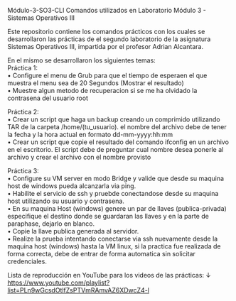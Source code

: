 Módulo-3-SO3-CLI Comandos utilizados en Laboratorio Módulo 3 - Sistemas Operativos III

Este repositorio contiene los comandos prácticos con los cuales se desarrollaron las prácticas de el segundo laboratorio de la asignatura Sistemas Operativos III, impartida por el profesor Adrian Alcantara.

En el mismo se desarrollaron los siguientes temas:                                                                                                                                                           
Práctica 1:                                                                                                                                                                                                           
• Configure el menu de Grub para que el tiempo de esperaen el que muestra el menu sea de 20 Segundos (Mostrar el resultado)                                                                                     
• Muestre algun metodo de recuperacion si se me ha olvidado la contrasena del usuario root                                                                                                                          
                                                                                                                                                                                                                   
Práctica 2:                                                                                                                                                                                                    
• Crear un script que haga un backup creando un comprimido utilizando TAR de la carpeta /home/(tu_usuario). el nombre del archivo debe de tener la fecha y la hora actual en formato dd-mm-yyyy:hh:mm                
• Crear un script que copie el resultado del comando ifconfig en un archivo en el escritorio. El script debe de preguntar cual nombre desea ponerle al archivo y crear el archivo con el nombre provisto              
                                                                                                                                                                                                                   
Práctica 3:                                                                                                                                                                                                           
• Configure su VM server en modo Bridge y valide que desde su maquina host de windows pueda alcanzarla via ping.                                                                                                   
• Habilite el servicio de ssh y pruebde conectandose desde su maquina host utilizando su usuario y contrasena.                                                                                                     
• En su maquina Host (windows) genere un par de llaves (publica-privada) especifique el destino donde se guardaran las llaves y en la parte de paraphase, dejarlo en blanco.                                          
• Copie la llave publica generada al servidor.                                                                                                                                                                       
• Realize la prueba intentando conectarse via ssh nuevamente desde la maquina host (windows) hasta la VM linux, si la practica fue realizada de forma correcta, debe de entrar de forma automatica sin solicitar      credenciales.                                                                                                                                                                                              

Lista de reproducción en YouTube para los videos de las prácticas: ↓
https://www.youtube.com/playlist?list=PLn9wGcsdOtlfZsPTVmRAmvAZ6XDwcZ4-l
